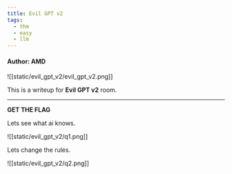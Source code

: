 ```yaml
---
title: Evil GPT v2
tags:
  - thm
  - easy
  - llm
---
```


#### Author: AMD

![[static/evil_gpt_v2/evil_gpt_v2.png]]

This is a writeup for <b>Evil GPT v2</b> room.

-----------------------------------------------------------------------------------
<b>GET THE FLAG</b>

Lets see what ai knows.

![[static/evil_gpt_v2/q1.png]]

Lets change the rules.

![[static/evil_gpt_v2/q2.png]]
